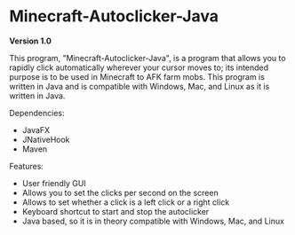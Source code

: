 # Minecraft-Autoclicker-Java

__Version 1.0__

This program, "Minecraft-Autoclicker-Java", is a program that allows you to rapidly click automatically wherever your cursor moves to; its intended purpose is to be used in Minecraft to AFK farm mobs.
This program is written in Java and is compatible with Windows, Mac, and Linux as it is written in Java.

Dependencies:

- JavaFX
- JNativeHook
- Maven

Features:

- User friendly GUI
- Allows you to set the clicks per second on the screen
- Allows to set whether a click is a left click or a right click
- Keyboard shortcut to start and stop the autoclicker
- Java based, so it is in theory compatible with Windows, Mac, and Linux

